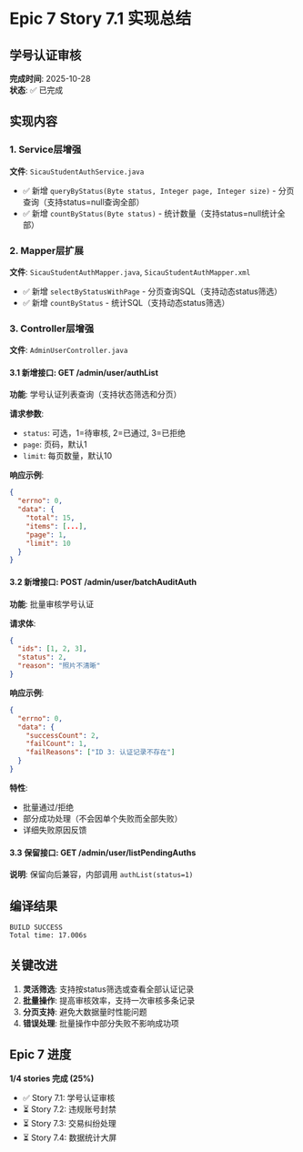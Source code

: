 # Epic 7 Story 7.1 实现总结
## 学号认证审核

**完成时间**: 2025-10-28  
**状态**: ✅ 已完成

## 实现内容

### 1. Service层增强
**文件**: `SicauStudentAuthService.java`

- ✅ 新增 `queryByStatus(Byte status, Integer page, Integer size)` - 分页查询（支持status=null查询全部）
- ✅ 新增 `countByStatus(Byte status)` - 统计数量（支持status=null统计全部）

### 2. Mapper层扩展
**文件**: `SicauStudentAuthMapper.java`, `SicauStudentAuthMapper.xml`

- ✅ 新增 `selectByStatusWithPage` - 分页查询SQL（支持动态status筛选）
- ✅ 新增 `countByStatus` - 统计SQL（支持动态status筛选）

### 3. Controller层增强
**文件**: `AdminUserController.java`

#### 3.1 新增接口: GET /admin/user/authList
**功能**: 学号认证列表查询（支持状态筛选和分页）

**请求参数**:
- `status`: 可选，1=待审核, 2=已通过, 3=已拒绝
- `page`: 页码，默认1
- `limit`: 每页数量，默认10

**响应示例**:
```json
{
  "errno": 0,
  "data": {
    "total": 15,
    "items": [...],
    "page": 1,
    "limit": 10
  }
}
```

#### 3.2 新增接口: POST /admin/user/batchAuditAuth
**功能**: 批量审核学号认证

**请求体**:
```json
{
  "ids": [1, 2, 3],
  "status": 2,
  "reason": "照片不清晰"
}
```

**响应示例**:
```json
{
  "errno": 0,
  "data": {
    "successCount": 2,
    "failCount": 1,
    "failReasons": ["ID 3: 认证记录不存在"]
  }
}
```

**特性**:
- 批量通过/拒绝
- 部分成功处理（不会因单个失败而全部失败）
- 详细失败原因反馈

#### 3.3 保留接口: GET /admin/user/listPendingAuths
**说明**: 保留向后兼容，内部调用 `authList(status=1)`

## 编译结果
```
BUILD SUCCESS
Total time: 17.006s
```

## 关键改进
1. **灵活筛选**: 支持按status筛选或查看全部认证记录
2. **批量操作**: 提高审核效率，支持一次审核多条记录
3. **分页支持**: 避免大数据量时性能问题
4. **错误处理**: 批量操作中部分失败不影响成功项

## Epic 7 进度
**1/4 stories 完成 (25%)**
- ✅ Story 7.1: 学号认证审核
- ⏳ Story 7.2: 违规账号封禁
- ⏳ Story 7.3: 交易纠纷处理
- ⏳ Story 7.4: 数据统计大屏
